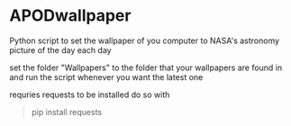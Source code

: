 # APODwallpaper
Python script to set the wallpaper of you computer to NASA's astronomy picture of the day each day

set the folder "Wallpapers" to the folder that your wallpapers are found in and run the script whenever you want the latest one

requries requests to be installed do so with 

>pip install requests